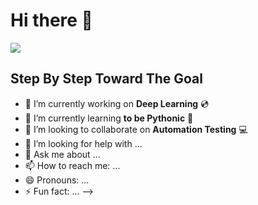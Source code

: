 # Hi there 👋 

![](https://www.lambdatest.com/blog/wp-content/uploads/2019/02/Untitled-1.gif)



## Step By Step Toward The Goal


- 🔭 I’m currently working on <strong>Deep Learning</strong> :cd:
- 🌱 I’m currently learning <strong>to be Pythonic</strong> :snake:
- 👯 I’m looking to collaborate on <strong>Automation Testing</strong> :computer:
- 🤔 I’m looking for help with ...
- 💬 Ask me about ...
- 📫 How to reach me: ...
- 😄 Pronouns: ...
- ⚡ Fun fact: ...
-->
